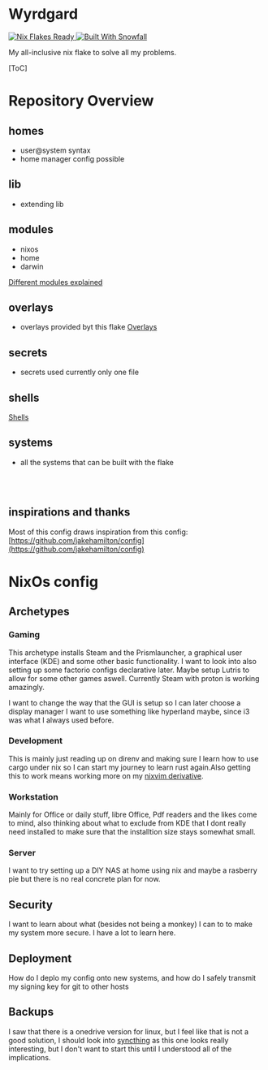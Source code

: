 # Wyrdgard 

<a href="https://nixos.wiki/wiki/Flakes" target="_blank">
	<img alt="Nix Flakes Ready" src="https://img.shields.io/static/v1?logo=nixos&logoColor=d8dee9&label=Nix%20Flakes&labelColor=5e81ac&message=Ready&color=d8dee9&style=for-the-badge">
</a>
<a href="https://github.com/snowfallorg/lib" target="_blank">
	<img alt="Built With Snowfall" src="https://img.shields.io/static/v1?logoColor=d8dee9&label=Built%20With&labelColor=5e81ac&message=Snowfall&color=d8dee9&style=for-the-badge">
</a>

My all-inclusive nix flake to solve all my problems.

[ToC]

# Repository Overview

## homes

- user@system syntax
- home manager config possible

## lib

- extending lib

## modules

- nixos
- home
- darwin

[Different modules explained](./modules/README.md)

## overlays

- overlays provided byt this flake
[Overlays](./overlays/README.md)

## secrets

- secrets used currently only one file
## shells

[Shells](./shells/README.md)
## systems

- all the systems that can be built with the flake


<br>
<br>

## inspirations and thanks

Most of this config draws inspiration from this config:
[https://github.com/jakehamilton/config](https://github.com/jakehamilton/config)


# NixOs config

## Archetypes

### Gaming

This archetype installs Steam and the Prismlauncher, a graphical user interface (KDE) and some other basic functionality.
I want to look into also setting up some factorio configs declarative later. Maybe setup Lutris to allow for some other games aswell.
Currently Steam with proton is working amazingly.

I want to change the way that the GUI is setup so I can later choose a display manager I want to use something like hyperland maybe, since i3 was what I always used before.

### Development

This is mainly just reading up on direnv and making sure I learn how to use cargo under nix so I can start my journey to learn rust again.Also getting this to work means working more on my [nixvim derivative](https://github.com/Daholli/nixvim).

### Workstation

Mainly for Office or daily stuff, libre Office, Pdf readers and the likes come to mind, also thinking about what to exclude from KDE that I dont really need installed to make sure that the installtion size stays somewhat small.

### Server

I want to try setting up a DIY NAS at home using nix and maybe a rasberry pie but there is no real concrete plan for now.

## Security

I want to learn about what (besides not being a monkey) I can to to make my system more secure. I have a lot to learn here.

## Deployment

How do I deplo my config onto new systems, and how do I safely transmit my signing key for git to other hosts

## Backups

I saw that there is a onedrive version for linux, but I feel like that is not a good solution, I should look into [syncthing](https://syncthing.net) as this one looks really interesting, but I don't want to start this until I understood all of the implications.


